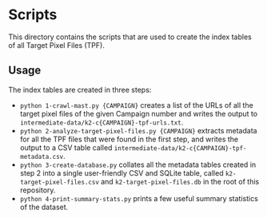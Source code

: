 # Scripts

This directory contains the scripts that are used to create the index tables
of all Target Pixel Files (TPF).

## Usage

The index tables are created in three steps:

* `python 1-crawl-mast.py {CAMPAIGN}` creates a list of the URLs of all the target pixel files of the given Campaign number and writes the output to `intermediate-data/k2-c{CAMPAIGN}-tpf-urls.txt`.
* `python 2-analyze-target-pixel-files.py {CAMPAIGN}` extracts metadata for all the TPF files that were found in the first step, and writes the output to a CSV table called `intermediate-data/k2-c{CAMPAIGN}-tpf-metadata.csv`.
* `python 3-create-database.py` collates all the metadata tables created in step 2 into a single user-friendly CSV and SQLite table, called `k2-target-pixel-files.csv` and `k2-target-pixel-files.db` in the root of this repository.
* `python 4-print-summary-stats.py` prints a few useful summary statistics of the dataset.